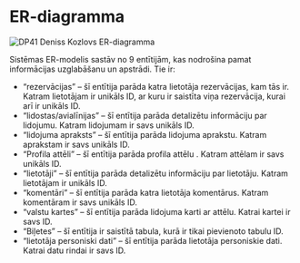 # ER-diagramma

![DP41 Deniss Kozlovs ER-diagramma](https://media.discordapp.net/attachments/1153547180360073270/1224407811237216378/image.png?ex=661d61a2&is=660aeca2&hm=ebd3414633fe674f88651dd19ec536c547245036379363196dfea9edd34e21b0&=&format=webp&quality=lossless&width=924&height=671 "DP41 Deniss Kozlovs ER-diagramma")

Sistēmas ER-modelis sastāv no 9 entītijām, kas nodrošina pamat informācijas uzglabāšanu un apstrādi. Tie ir: 
* “rezervācijas” – šī entītija parāda katra lietotāja rezervācijas, kam tās ir. Katram lietotājam ir unikāls ID, ar kuru ir saistīta viņa rezervācija, kurai arī ir unikāls ID.
* “lidostas/avialīnijas” – šī entītija parāda detalizētu informāciju par lidojumu. Katram lidojumam ir savs unikāls ID. 
* “lidojuma apraksts” – šī entītija parāda lidojuma aprakstu. Katram aprakstam ir savs unikāls ID.
* “Profila attēli” – šī entītija parāda profila attēlu . Katram attēlam ir savs unikāls ID.
* “lietotāji” – šī entītija parāda detalizētu informāciju par lietotāju. Katram lietotājam ir unikāls ID.
* “komentāri” – šī entītija parāda katra lietotāja komentārus. Katram komentāram ir savs unikāls ID. 
* “valstu kartes” – šī entītija parāda lidojuma karti ar attēlu. Katrai kartei ir savs ID.
* “Biļetes” – šī entītija ir saistītā tabula, kurā ir tikai pievienoto tabulu ID.
*  “lietotāja personiski dati” – šī entītija parāda lietotāja personiskie dati. Katrai datu rindai ir savs ID.
